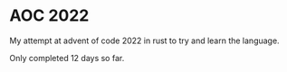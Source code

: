 # AOC 2022

My attempt at advent of code 2022 in rust to try and learn the language. 

Only completed 12 days so far.
